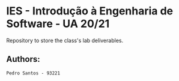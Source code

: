 # IES - Introdução à Engenharia de Software - UA 20/21

Repository to store the class's lab deliverables.

## Authors:
	Pedro Santos - 93221